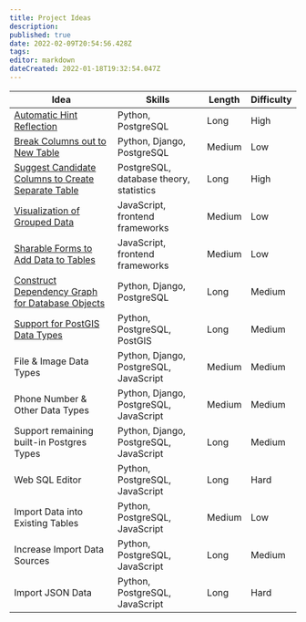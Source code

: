 ```yaml
---
title: Project Ideas
description: 
published: true
date: 2022-02-09T20:54:56.428Z
tags: 
editor: markdown
dateCreated: 2022-01-18T19:32:54.047Z
---
```



| Idea | Skills | Length | Difficulty |
|-|-|-|-|
| [Automatic Hint Reflection](/en/community/mentoring/project-ideas/automatic-hint-reflection) | Python, PostgreSQL | Long | High |
| [Break Columns out to New Table](/en/community/mentoring/project-ideas/break-out-columns) | Python, Django, PostgreSQL | Medium | Low |
| [Suggest Candidate Columns to Create Separate Table](/en/community/mentoring/project-ideas/suggest-candidate-columns) | PostgreSQL, database theory, statistics | Long | High |
| [Visualization of Grouped Data](/en/community/mentoring/project-ideas/visualization-of-grouped-data) | JavaScript, frontend frameworks | Medium | Low |
| [Sharable Forms to Add Data to Tables](/en/community/mentoring/project-ideas/sharable-forms) | JavaScript, frontend frameworks  | Medium | Low |
| [Construct Dependency Graph for Database Objects](/en/community/mentoring/project-ideas/dependency-graph) | Python, Django, PostgreSQL | Long | Medium |
| [Support for PostGIS Data Types](/en/community/mentoring/project-ideas/postgis-data-types) | Python, PostgreSQL, PostGIS | Long | Medium |
| File & Image Data Types | Python, Django, PostgreSQL, JavaScript | Medium | Medium |
| Phone Number & Other Data Types | Python, Django, PostgreSQL, JavaScript | Medium | Medium |
| Support remaining built-in Postgres Types | Python, Django, PostgreSQL, JavaScript | Long | Medium |
| Web SQL Editor | Python, PostgreSQL, JavaScript | Long | Hard |
| Import Data into Existing Tables | Python, PostgreSQL, JavaScript | Medium | Low |
| Increase Import Data Sources | Python, PostgreSQL, JavaScript | Long | Medium |
| Import JSON Data | Python, PostgreSQL, JavaScript | Long | Hard |
